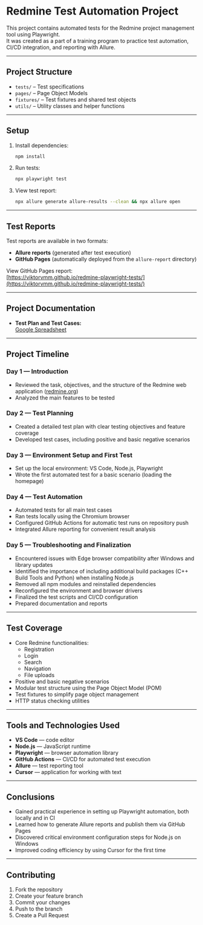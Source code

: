# Redmine Test Automation Project

This project contains automated tests for the Redmine project management tool using Playwright.  
It was created as a part of a training program to practice test automation, CI/CD integration, and reporting with Allure.

---

## Project Structure

- `tests/` – Test specifications
- `pages/` – Page Object Models
- `fixtures/` – Test fixtures and shared test objects
- `utils/` – Utility classes and helper functions

---

## Setup

1. Install dependencies:
    ```bash
    npm install
    ```

2. Run tests:
    ```bash
    npx playwright test
    ```

3. View test report:
    ```bash
    npx allure generate allure-results --clean && npx allure open
    ```

---

## Test Reports

Test reports are available in two formats:
- **Allure reports** (generated after test execution)
- **GitHub Pages** (automatically deployed from the `allure-report` directory)

View GitHub Pages report:  
[https://viktorvmm.github.io/redmine-playwright-tests/](https://viktorvmm.github.io/redmine-playwright-tests/)

---

## Project Documentation

- **Test Plan and Test Cases:**  
  [Google Spreadsheet](https://docs.google.com/spreadsheets/d/1PQKovxJqrpASrlVtSQzp3eT4QfSpCO0l1XvSuhWfuJs/edit?usp=sharing)

---

## Project Timeline

### Day 1 — Introduction
- Reviewed the task, objectives, and the structure of the Redmine web application ([redmine.org](https://www.redmine.org/))
- Analyzed the main features to be tested

### Day 2 — Test Planning
- Created a detailed test plan with clear testing objectives and feature coverage
- Developed test cases, including positive and basic negative scenarios

### Day 3 — Environment Setup and First Test
- Set up the local environment: VS Code, Node.js, Playwright
- Wrote the first automated test for a basic scenario (loading the homepage)

### Day 4 — Test Automation
- Automated tests for all main test cases
- Ran tests locally using the Chromium browser
- Configured GitHub Actions for automatic test runs on repository push
- Integrated Allure reporting for convenient result analysis

### Day 5 — Troubleshooting and Finalization
- Encountered issues with Edge browser compatibility after Windows and library updates
- Identified the importance of including additional build packages (C++ Build Tools and Python) when installing Node.js
- Removed all npm modules and reinstalled dependencies
- Reconfigured the environment and browser drivers
- Finalized the test scripts and CI/CD configuration
- Prepared documentation and reports

---

## Test Coverage

- Core Redmine functionalities:
  - Registration
  - Login
  - Search
  - Navigation
  - File uploads
- Positive and basic negative scenarios
- Modular test structure using the Page Object Model (POM)
- Test fixtures to simplify page object management
- HTTP status checking utilities

---

## Tools and Technologies Used

- **VS Code** — code editor
- **Node.js** — JavaScript runtime
- **Playwright** — browser automation library
- **GitHub Actions** — CI/CD for automated test execution
- **Allure** — test reporting tool
- **Cursor** — application for working with text

---

## Conclusions

- Gained practical experience in setting up Playwright automation, both locally and in CI
- Learned how to generate Allure reports and publish them via GitHub Pages
- Discovered critical environment configuration steps for Node.js on Windows
- Improved coding efficiency by using Cursor for the first time

---

## Contributing

1. Fork the repository
2. Create your feature branch
3. Commit your changes
4. Push to the branch
5. Create a Pull Request
